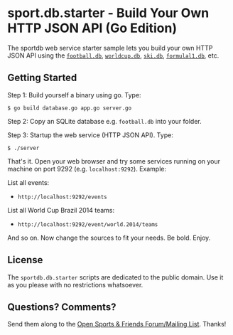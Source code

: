# sport.db.starter - Build Your Own HTTP JSON API (Go Edition)

The sportdb web service starter sample lets you build your own HTTP JSON API
using the
[`football.db`](https://github.com/openfootball),
[`worldcup.db`](https://github.com/openfootball/world-cup),
[`ski.db`](https://github.com/opensport/ski.db),
[`formulal1.db`](https://github.com/opensport/formula1.db), etc.


## Getting Started

Step 1: Build yourself a binary using go. Type:

    $ go build database.go app.go server.go

Step 2: Copy an SQLite database e.g. `football.db` into your folder.

Step 3: Startup the web service (HTTP JSON API). Type:

    $ ./server

That's it. Open your web browser and try some services
running on your machine on port 9292 (e.g. `localhost:9292`). Example:



List all events:

- `http://localhost:9292/events`

List all World Cup Brazil 2014 teams:

- `http://localhost:9292/event/world.2014/teams`


And so on. Now change the sources to fit your needs. Be bold. Enjoy.


## License

The `sportdb.db.starter` scripts are dedicated to the public domain.
Use it as you please with no restrictions whatsoever.


## Questions? Comments?

Send them along to the
[Open Sports & Friends Forum/Mailing List](http://groups.google.com/group/opensport).
Thanks!
